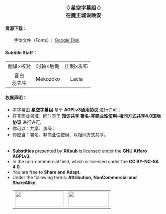 <h3 align="center">♢星空字幕组♢<br>在魔王城说晚安</h3>

<h4>资源下载：</h4>
<p>
　　字体文件（Fonts）： <a href="https://drive.google.com/file/d/1zc9ftD4ZI-E75FnisqMjIwj6rLG7bj2d" target="_blank">Google Disk</a><br>
</p>

<h4>Subtitle Staff：</h4>

<table align="center">
	<tbody align="center">
		<tr>
		<td>翻译×校对</td>
		<td>时轴×后期</td>
		<td>压制×发布</td>
	</tr>
	<tr>
		<td>音白<br>蕊先生</td>
		<td>Mekozoko</td>
		<td>Lacia</td>
	</tr>
	</tbody>
</table>
					
<h4>权属声明：</h4>
<ul>
	<li>本字幕由 <b>星空字幕组</b> 基于 <b>AGPLv3通用协议</b> 进行许可；</li>
	<li>在非商业领域，同时基于 <b>知识共享 署名-非商业性使用-相同方式共享4.0国际协议</b> 进行许可。</li>
	<li>你可以：共享、演绎；</li>
	<li>你应当：署名、非商业性使用、以相同方式共享。</li>
	 <br>
	<br>
	<li><b>Substitles</b> presented by <b>XKsub</b> is licensed under the <b>GNU Affero AGPLv3.</b></li>
	<li>In the non-commercial field, which is licensed under the <b>CC BY-NC-SA 4.0.</b></li>
	<li>You are free to <b>Share and Adapt.</b></li>
	<li>Under the following terms: <b>Attribution, NonCommercial and ShareAlike.</b></li>
	<table>
	<tbody>
	<tr>
		<td>
			 <img src="https://www.gnu.org/graphics/agplv3-155x51.png" alt="" style="width:155px;height:51px">
		</td>
		<td>
			 <img src="https://tse1-mm.cn.bing.net/th/id/OIP._xFfhj_BvJ6A7RgTpG8m9gHaDK?pid=Api&amp;rs=1" alt="" style="width:130px;height:50px">
		</td>
	</tr>
	</tbody>
	</table>
</ul>

